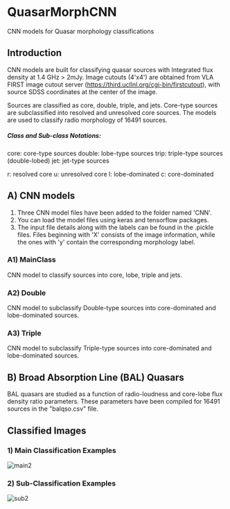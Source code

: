# QuasarMorphCNN
CNN models for Quasar morphology classifications


## Introduction
CNN models are built for classifying quasar sources with Integrated flux density at 1.4 GHz > 2mJy. Image cutouts (4'x4') are obtained from VLA FIRST image cutout server (https://third.ucllnl.org/cgi-bin/firstcutout), with source SDSS coordinates at the center of the image. 

Sources are classified as core, double, triple, and jets. Core-type sources are subclassified into resolved and unresolved core sources. The models are used to classify radio morphology of 16491 sources.

##### Class and Sub-class Notations:
core: core-type sources
double: lobe-type sources
trip: triple-type sources (double-lobed)
jet: jet-type sources

r: resolved core
u: unresolved core
l: lobe-dominated 
c: core-dominated

## A) CNN models
1. Three CNN model files have been added to the folder named 'CNN'.
2. You can load the model files using keras and tensorflow packages.
3. The input file details along with the labels can be found in the .pickle files. Files beginning with 'X' consists of the image information, while the ones with 'y' contain the corresponding morphology label.

### A1) MainClass
CNN model to classify sources into core, lobe, triple and jets. 
### A2) Double
CNN model to subclassify Double-type sources into core-dominated and lobe-dominated sources.
### A3) Triple
CNN model to subclassify Triple-type sources into core-dominated and lobe-dominated sources.


## B) Broad Absorption Line (BAL) Quasars 
BAL quasars are studied as a function of radio-loudness and core-lobe flux density ratio parameters. These parameters have been compiled for 16491 sources in the "balqso.csv" file.


## Classified Images

### 1) Main Classification Examples
![main2](https://user-images.githubusercontent.com/78647966/139008403-abd8c16c-3018-49e9-914b-9a90705780a1.jpg)

### 2) Sub-Classification Examples
![sub2](https://user-images.githubusercontent.com/78647966/139010395-61977376-973a-41d9-9ee3-21cf1ba126e6.jpg)

